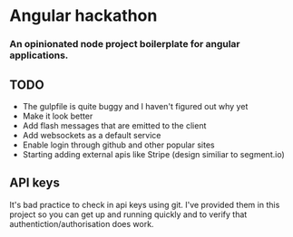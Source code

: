 # Angular hackathon
### An opinionated node project boilerplate for angular applications.

## TODO
- The gulpfile is quite buggy and I haven't figured out why yet
- Make it look better
- Add flash messages that are emitted to the client
- Add websockets as a default service
- Enable login through github and other popular sites
- Starting adding external apis like Stripe (design similiar to segment.io)

## API keys
It's bad practice to check in api keys using git. I've provided them in this project
so you can get up and running quickly and to verify that authentiction/authorisation
does work.


